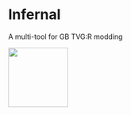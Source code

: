 # Infernal

A multi-tool for GB TVG:R modding

   <img height="120px" src="https://raw.githubusercontent.com/xenia-project/xenia/master/assets/icon/128.png" />
